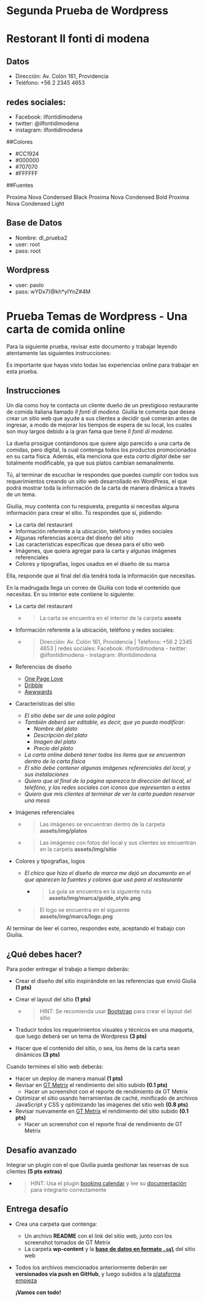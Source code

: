 # Segunda Prueba de Wordpress

# Restorant Il fonti di modena

## Datos
 - Dirección: Av. Colón 161, Providencia 
 - Teléfono: +56 2 2345 4653 

## redes sociales: 
 - Facebook: ilfontidimodena 
 - twitter: @ilfontidimodena
 - instagram: ilfontidimodena

##Colores

 * #CC1924
 * #000000
 * #707070
 * #FFFFFF

##Fuentes

Proxima Nova Condensed Black
Proxima Nova Condensed Bold
Proxima Nova Condensed Light

## Base de Datos
 - Nombre: dl_prueba2
 - user: root
 - pass: root

## Wordpress
 - user: paolo
 - pass: wYDx7)@kh*yIYnZ#4M



# Prueba Temas de Wordpress - Una carta de comida online

Para la siguiente prueba, revisar este documento y trabajar leyendo atentamente las siguientes instrucciones:

Es importante que hayas visto todas las experiencias online para trabajar en esta prueba.

## Instrucciones 

Un día como hoy te contacta un cliente dueño de un prestigioso restaurante de comida italiana llamado *Il fonti di modena*.  Giuilia te comenta que desea crear un sitio web que ayude a sus clientes a decidir qué  comerán  antes de ingresar, a modo de mejorar los tiempos de espera de su local, los cuales son muy largos debido a la gran fama que tiene *Il fonti di modena*.

La dueña prosigue contándonos que quiere algo parecido a una carta de comidas, pero digital, la cual contenga todos los productos promocionados en su carta física. Además, ella menciona que esta *carta digital* debe ser totalmente modificable, ya que sus platos cambian semanalmente.

Tú, al terminar de escuchar le respondes que puedes cumplir con todos sus requerimientos creando un sitio web desarrollado en WordPress, el que podrá mostrar toda la información de la carta de manera dinámica a través de un tema.

Giuilia, muy contenta con tu respuesta, pregunta si necesitas alguna información para crear el sitio. Tú respondes que sí, pidiendo:

- La carta del restaurant
- Información referente a la ubicación, teléfono y redes sociales
- Algunas referencias acerca del diseño del sitio
- Las características específicas que desea para el sitio web
- Imágenes, que quiera agregar para la carta y algunas imágenes referenciales
- Colores y tipografías, logos usados en el diseño de su marca

Ella, responde que al final del día tendrá toda la información que necesitas.

En la madrugada llega un correo de Giuilia con toda el contenido que necesitas. En su interior este contiene lo siguiente:

- La carta del restaurant

  - > La carta se encuentra en el interior de la carpeta **assets**

- Información referente a la ubicación, teléfono y redes sociales:

  - > Dirección: Av. Colón 161, Providencia | Teléfono: +56 2 2345 4653 | redes sociales:  Facebook: ilfontidimodena - twitter: @ilfontidimodena - instagram: ilfontidimodena

- Referencias de diseño

  - [One Page Love](https://onepagelove.com/duft-co-brickhouse)
  - [Dribble](https://dribbble.com/shots/2052368-Dribbb/attachments/366053)
  - [Awwwards](https://www.awwwards.com/sites/a-little-italian-food-workshop)

- Características del sitio

  - *El sitio debe ser de una sola página*
  - *También deberá ser editable, es decir,  que yo pueda modificar:*
    - *Nombre del plato*
    - *Descripción del plato*
    - *Imagen del plato*
    - *Precio del plato*
  - *La carta online deberá tener todos los ítems que se encuentran dentro de la carta física*
  - *El sitio debe contener algunas imágenes referenciales del local, y sus instalaciones*
  - *Quiero que al final de la página aparezca la dirección del local, el telefóno, y las redes sociales con iconos que representen a estas*
  - *Quiero que mis clientes al terminar de ver la carta puedan reservar una mesa*

- Imágenes referenciales

  - > Las imágenes se encuentran dentro de la carpeta **assets/img/platos**

  - > Las imágenes con fotos del local y sus clientes se encuentran en la carpeta **assets/img/sitio**

- Colores y tipografías, logos

  - *El chico que hizo el diseño de marca me dejó un documento en el que aparecen la fuentes y colores que usó para el restaurante*

    - > La guía se encuentra en la siguiente ruta **assets/img/marca/guide_style.png**

  - > El logo se encuentra en el siguiente **assets/img/marca/logo.png**

Al terminar de leer el correo, respondes este, aceptando el trabajo con Giuilia.

## ¿Qué debes hacer? 

Para poder entregar el trabajo a tiempo deberás:

- Crear el diseño del sitio inspirándote en las referencias que envió Giulia **(1 pts)**

- Crear el layout del sitio **(1 pts)**

  - > HINT: Se recomienda usar [Bootstrap](https://getbootstrap.com/docs/3.3/) para crear el layout del sitio

- Traducir todos los requerimientos visuales y técnicos en una maqueta, que luego deberá ser un tema de Wordpress **(3 pts)**

- Hacer que el contenido del sitio, o sea, los ítems de la carta sean dinámicos **(3 pts)**

Cuando termines el sitio web deberás:

- Hacer un deploy de manera manual **(1 pts)**
- Revisar en [GT Metrix](https://gtmetrix.com/) el rendimiento del sitio subido **(0.1 pts)**
  - Hacer un screenshot con el reporte de rendimiento de GT Metrix
- Optimizar el sitio usando herramientas de caché, minificado de archivos JavaScript y CSS y optimizando las imágenes del sitio web **(0.8 pts)**
- Revisar nuevamente en [GT Metrix](https://gtmetrix.com/) el rendimiento del sitio subido **(0.1 pts)**
  - Hacer un screenshot con el reporte final de rendimiento de GT Metrix

## Desafío avanzado

Integrar un plugin con el que Giuilia pueda gestionar las reservas de sus clientes **(5 pts extras)**

- > HINT: Usa el plugin [booking calendar](https://wordpress.org/plugins/booking/) y lee su [documentación](https://wpbookingcalendar.com/faq/) para integrarlo correctamente 

## Entrega desafío

- Crea una carpeta que contenga:

  - Un archivo **README** con el link del sitio web, junto con los screenshot tomados de GT Metrix
  - La carpeta **wp-content** y la **[base de datos en formato `.sql`](https://cl.godaddy.com/help/exportar-mis-bases-de-datos-mysql-1487)** del sitio web

- Todos los archivos mencionados anteriormente deberán ser **versionados vía push en GitHub**, y luego subidos a la [plataforma empieza](http://empieza.desafiolatam.com/)

  **¡Vamos con todo!**